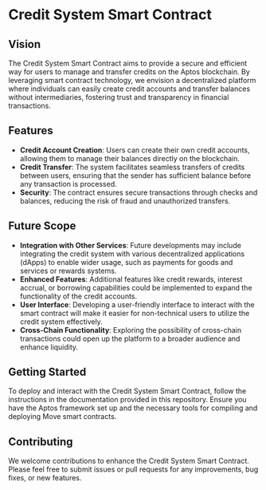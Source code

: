 # Credit System Smart Contract

## Vision
The Credit System Smart Contract aims to provide a secure and efficient way for users to manage and transfer credits on the Aptos blockchain. By leveraging smart contract technology, we envision a decentralized platform where individuals can easily create credit accounts and transfer balances without intermediaries, fostering trust and transparency in financial transactions.

## Features
- **Credit Account Creation**: Users can create their own credit accounts, allowing them to manage their balances directly on the blockchain.
- **Credit Transfer**: The system facilitates seamless transfers of credits between users, ensuring that the sender has sufficient balance before any transaction is processed.
- **Security**: The contract ensures secure transactions through checks and balances, reducing the risk of fraud and unauthorized transfers.

## Future Scope
- **Integration with Other Services**: Future developments may include integrating the credit system with various decentralized applications (dApps) to enable wider usage, such as payments for goods and services or rewards systems.
- **Enhanced Features**: Additional features like credit rewards, interest accrual, or borrowing capabilities could be implemented to expand the functionality of the credit accounts.
- **User Interface**: Developing a user-friendly interface to interact with the smart contract will make it easier for non-technical users to utilize the credit system effectively.
- **Cross-Chain Functionality**: Exploring the possibility of cross-chain transactions could open up the platform to a broader audience and enhance liquidity.

## Getting Started
To deploy and interact with the Credit System Smart Contract, follow the instructions in the documentation provided in this repository. Ensure you have the Aptos framework set up and the necessary tools for compiling and deploying Move smart contracts.

## Contributing
We welcome contributions to enhance the Credit System Smart Contract. Please feel free to submit issues or pull requests for any improvements, bug fixes, or new features.